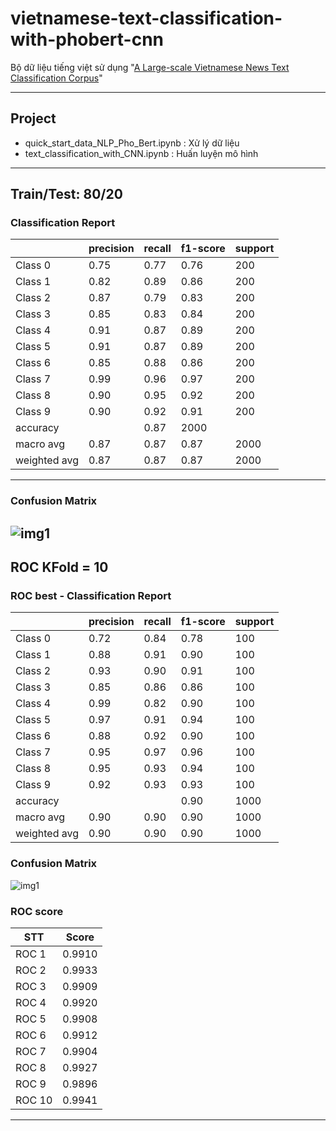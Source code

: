 # vietnamese-text-classification-with-phobert-cnn

Bộ dữ liệu tiếng việt sử dụng "[A Large-scale Vietnamese News Text Classification Corpus](https://github.com/duyvuleo/VNTC)"

---
## **Project**
* quick_start_data_NLP_Pho_Bert.ipynb : Xử lý dữ liệu
* text_classification_with_CNN.ipynb : Huấn luyện mô hình
---

## Train/Test: 80/20

### **Classification Report**

|            |precision  |  recall | f1-score |  support|
|------------|-----------|---------|----------|---------|
|Class 0     |  0.75     | 0.77    |  0.76    |   200	|
|Class 1     |  0.82     | 0.89    |  0.86    |   200	|
|Class 2     |  0.87     | 0.79    |  0.83    |   200	|
|Class 3     |  0.85     | 0.83    |  0.84    |   200|
|Class 4     |  0.91     | 0.87    |  0.89    |   200|
|Class 5     |  0.91     | 0.87    |  0.89    |   200|
|Class 6     |  0.85     | 0.88    |  0.86    |   200|
|Class 7     |  0.99     | 0.96    |  0.97    |   200|
|Class 8     |  0.90     | 0.95    | 0.92     |  200|
|Class 9     |  0.90     | 0.92    |  0.91    |   200|
|accuracy    |                     | 0.87     |  2000|
|macro avg   |  0.87     | 0.87    |  0.87    |   2000|
|weighted avg|  0.87     | 0.87    |  0.87	  |   2000|  

---

### **Confusion Matrix**
![img1](https://raw.githubusercontent.com/DoManhQuang/phobert-text-classification-with-cnn/main/Confusion_matrix_train-test_80-20_10_class.png)
---

## ROC KFold = 10
### **ROC best - Classification Report**

|              |precision| recall   |  f1-score| support|
|--------------|---------|----------|----------|-----|
|Class 0       |0.72     | 0.84     |   0.78   |  100|
|Class 1       |0.88     | 0.91     | 0.90     |  100|
|Class 2       |0.93     | 0.90     | 0.91     |  100|
|Class 3       |0.85     | 0.86     | 0.86     |  100|
|Class 4       |0.99     | 0.82     | 0.90     |  100|
|Class 5       |0.97     | 0.91     | 0.94     |  100|
|Class 6       |0.88     | 0.92     | 0.90     |  100|
|Class 7       |0.95     | 0.97     | 0.96     |  100|
|Class 8       |0.95     | 0.93     | 0.94     |  100|
|Class 9       |0.92     | 0.93     | 0.93     |  100|
|accuracy      |         |          | 0.90     | 1000|
|macro avg     |0.90     | 0.90     | 0.90     | 1000|
|weighted avg  |0.90     | 0.90     | 0.90     | 1000|

### **Confusion Matrix**
![img1](https://raw.githubusercontent.com/DoManhQuang/phobert-text-classification-with-cnn/main/bestROC_10_class.png)

### **ROC score**

|STT    | Score |
|-------|-------|
|ROC 1  | 0.9910|
|ROC 2  | 0.9933|
|ROC 3  | 0.9909|
|ROC 4  | 0.9920|
|ROC 5  | 0.9908|
|ROC 6  | 0.9912|
|ROC 7  | 0.9904|
|ROC 8  | 0.9927|
|ROC 9  | 0.9896|
|ROC 10 | 0.9941|

---

